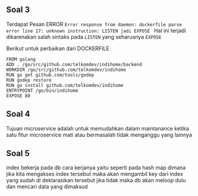 

## Soal 3

Terdapat Pesan ERROR ```Error response from daemon: dockerfile parse error line 17: unknown instruction: LISTEN
jadi EXPOSE ```
Hal ini terjadi dikarenakan salah sintaks pada `LISTEN` yang seharusnya `EXPOSE`

Berikut untuk perbaikan dari DOCKERFILE

```
FROM golang
ADD . /go/src/github.com/telkomdev/indihome/backend
WORKDIR /go/src/github.com/telkomdev/indihome
RUN go get github.com/tools/godep
RUN godep restore
RUN go install github.com/telkomdev/indihome
ENTRYPOINT /go/bin/indihome
EXPOSE 80

```

## Soal 4 
Tujuan microservice adalah untuk memudahkan dalam maintanance ketika satu fitur microservice mati atau bermasalah tidak menganggu yang lainnya

## Soal 5
index bekerja pada db
cara kerjanya yaitu seperti pada hash map dimana jika kita mengakses index tersebut maka akan mengambil key dari index yang sudah di deklarasikan tersebut jika tidak maka db akan meloop dulu dan mencari data yang dimaksud

